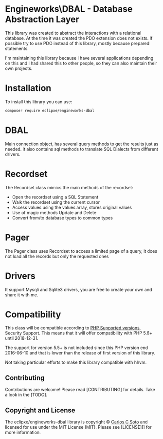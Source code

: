 # Engineworks\DBAL - Database Abstraction Layer

This library was created to abstract the interactions with a relational database.
At the time it was created the PDO extension does not exists.
If possible try to use PDO instead of this library, mostly because prepared statements.

I'm maintaining this library because I have several applications depending on this
and I had shared this to other people, so they can also maintain their own projects.

# Installation

To install this library you can use:
```bash
composer require eclipxe/engineworks-dbal
```

# DBAL

Main connection object, has several query methods to get the results just as needed.
It also contains sql methods to translate SQL Dialects from different drivers.

# Recordset

The Recordset class mimics the main methods of the recordset:

- Open the recordset using a SQL Statement
- Walk the recordset using the current cursor
- Access values using the values array, stores original values
- Use of magic methods Update and Delete
- Convert from/to database types to common types

# Pager

The Pager class uses Recordset to access a limited page of a query, it does not load
all the records but only the requested ones

# Drivers

It support Mysqli and Sqlite3 drivers, you are free to create your own and share it with me.

# Compatibility

This class will be compatible according to [PHP Supported versions](http://php.net/supported-versions.php),
Security Support. This means that it will offer compatibility with PHP 5.6+ until 2018-12-31.

The support for version 5.5+ is not included since this PHP version end 2016-06-10
and that is lower than the release of first version of this library.

Not taking particular efforts to make this library compatible with hhvm.

## Contributing

Contributions are welcome! Please read [CONTRIBUTING] for details.
Take a look in the [TODO].

## Copyright and License

The eclipxe/engineworks-dbal library is copyright © [Carlos C Soto](https://eclipxe.com.mx/)
and licensed for use under the MIT License (MIT). Please see [LICENSE][] for more information.
